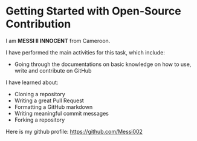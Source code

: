# Getting Started with Open-Source Contribution


I am **MESSI II INNOCENT** from Cameroon. 

I have performed the main activities for this task, which include:
* Going through the documentations on basic knowledge on how to use, write and contribute on GitHub

I have learned about:
* Cloning a repository
* Writing a great Pull Request
* Formatting a GitHub markdown
* Writing meaningful commit messages  
* Forking a repository <br>

Here is my github profile: https://github.com/Messi002